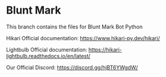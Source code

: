 # Blunt Mark
This branch contains the files for Blunt Mark Bot Python

Hikari Official documentation: https://www.hikari-py.dev/hikari/

Lightbulb Official documentation: https://hikari-lightbulb.readthedocs.io/en/latest/

Our Official Discord: https://discord.gg/hjBT6YWgdW/
